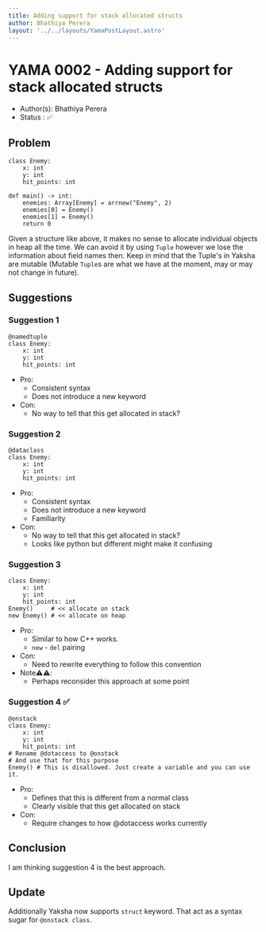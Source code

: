 ```yaml
---
title: Adding support for stack allocated structs
author: Bhathiya Perera
layout: '../../layouts/YamaPostLayout.astro'
---
```


# YAMA 0002 - Adding support for stack allocated structs

- Author(s): Bhathiya Perera
- Status   : ✅

## Problem

```yaksha
class Enemy:
    x: int
    y: int
    hit_points: int

def main() -> int:
    enemies: Array[Enemy] = arrnew("Enemy", 2)
    enemies[0] = Enemy()
    enemies[1] = Enemy()
    return 0
```

Given a structure like above, it makes no sense to allocate individual objects in heap all the time.
We can avoid it by using `Tuple` however we lose the information about field names then. 
Keep in mind that the Tuple's in Yaksha are mutable (Mutable `Tuple`s are what we have at the moment, may or may not change in future).

## Suggestions

### Suggestion 1

```yaksha
@namedtuple
class Enemy:
    x: int
    y: int
    hit_points: int
```

- Pro:
  - Consistent syntax
  - Does not introduce a new keyword
- Con:
  - No way to tell that this get allocated in stack?

### Suggestion 2

```yaksha
@dataclass
class Enemy:
    x: int
    y: int
    hit_points: int
```

- Pro:
  - Consistent syntax
  - Does not introduce a new keyword
  - Familiarity 
- Con:
  - No way to tell that this get allocated in stack?
  - Looks like python but different might make it confusing

### Suggestion 3

```yaksha
class Enemy:
    x: int
    y: int
    hit_points: int
Enemy()     # << allocate on stack
new Enemy() # << allocate on heap
```

- Pro:
  - Similar to how C++ works. 
  - `new` - `del` pairing
- Con:
  - Need to rewrite everything to follow this convention
- Note⚠️⚠️: 
  - Perhaps reconsider this approach at some point

### Suggestion 4 ✅

```yaksha
@onstack
class Enemy:
    x: int
    y: int
    hit_points: int
# Rename @dotaccess to @onstack
# And use that for this purpose
Enemy() # This is disallowed. Just create a variable and you can use it.
```

- Pro:
  - Defines that this is different from a normal class
  - Clearly visible that this get allocated on stack
- Con:
  - Require changes to how @dotaccess works currently

## Conclusion

I am thinking suggestion 4 is the best approach.

## Update

Additionally Yaksha now supports `struct` keyword. That act as a syntax sugar for `@onstack class`.